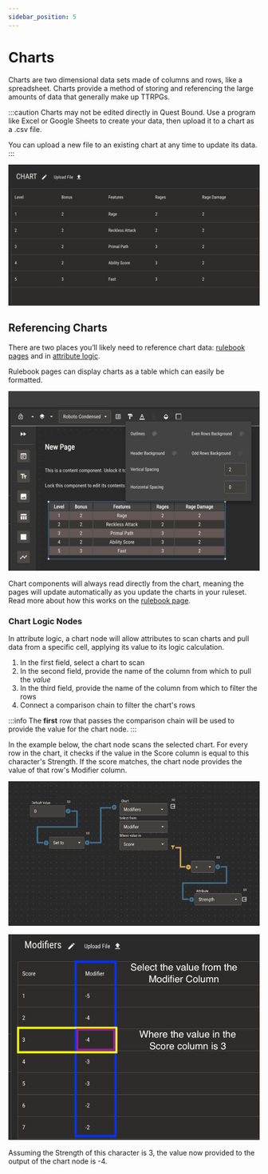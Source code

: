 ```yaml
---
sidebar_position: 5
---
```


# Charts

Charts are two dimensional data sets made of columns and rows, like a spreadsheet. Charts provide a method of storing and referencing the large amounts of data that generally make up TTRPGs.

:::caution
Charts may not be edited directly in Quest Bound. Use a program like Excel or Google Sheets to create your data, then upload it to a chart as a .csv file.

You can upload a new file to an existing chart at any time to update its data.
:::

![img](./attributes/img/chart-2.png)

## Referencing Charts

There are two places you’ll likely need to reference chart data: [rulebook pages](./rulebook.md) and in [attribute logic](./attributes/logic).

Rulebook pages can display charts as a table which can easily be formatted.

![img](./img/rulebook-chart.png)

Chart components will always read directly from the chart, meaning the pages will update automatically as you update the charts in your ruleset. Read more about how this works on the [rulebook page](./rulebook.md).

### Chart Logic Nodes

In attribute logic, a chart node will allow attributes to scan charts and pull data from a specific cell, applying its value to its logic calculation.

1. In the first field, select a chart to scan
2. In the second field, provide the name of the column from which to pull the _value_
3. In the third field, provide the name of the column from which to filter the rows
4. Connect a comparison chain to filter the chart's rows

:::info
The **first** row that passes the comparison chain will be used to provide the value for the chart node.
:::

In the example below, the chart node scans the selected chart. For every row in the chart, it checks if the value in the Score column is equal to this character's Strength.
If the score matches, the chart node provides the value of that row's Modifier column.

![img](./attributes/img/chart-1.png)

![img](./attributes/img/chart-3.png)

Assuming the Strength of this character is 3, the value now provided to the output of the chart node is -4.
